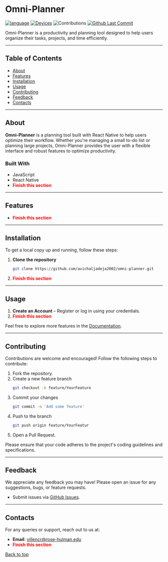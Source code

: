 # Omni-Planner
[![language](https://img.shields.io/badge/language-JS-239120)](https://developer.mozilla.org/en-US/docs/Web/JavaScript)
[![Devices](https://img.shields.io/badge/devices-iOS,_android-blue)](#)
![Contributions](https://img.shields.io/badge/contributions-welcome-orange)
[![Github Last Commit](https://img.shields.io/github/last-commit/avichaljadeja2002/omni-planner)](#)

Omni-Planner is a productivity and planning tool designed to help users organize their tasks, projects, and time efficiently.

---

## Table of Contents
- [About](#about)
- [Features](#features)
- [Installation](#installation)
- [Usage](#usage)
- [Contributing](#contributing)
- [Feedback](#feedback)
- [Contacts](#contacts)

---

## About
**Omni-Planner** is a planning tool built with React Native to help users optimize their workflow. Whether you're managing a small to-do list or planning large projects, Omni-Planner provides the user with a flexible interface and robust features to optimize productivity.

### Built With
- JavaScript
- React Native
- <span style="color:red">**Finish this section**</span>

---

## Features
- <span style="color:red">**Finish this section**</span>

---

## Installation
To get a local copy up and running, follow these steps:

1. **Clone the repository**
   ```bash
   git clone https://github.com/avichaljadeja2002/omni-planner.git
2. <span style="color:red">**Finish this section**</span>

---

## Usage
1. **Create an Account** – Register or log in using your credentials.
2. <span style="color:red">**Finish this section**</span>

Feel free to explore more features in the [Documentation](https://github.com/avichaljadeja2002/omni-planner/wiki).

---

## Contributing
Contributions are welcome and encouraged! Follow the following steps to contribute:

1. Fork the repository.
2. Create a new feature branch
   ```bash
   git checkout -b feature/YourFeature
3. Commit your changes
   ```bash
   git commit -m 'Add some feature'
4. Push to the branch 
   ```bash
   git push origin feature/YourFeatur
5. Open a Pull Request.

Please ensure that your code adheres to the project's coding guidelines and specifications.

---

## Feedback
We appreciate any feedback you may have! Please open an issue for any suggestions, bugs, or feature requests.

- Submit issues via [GitHub Issues](https://github.com/avichaljadeja2002/omni-planner/issues).

---

## Contacts
For any queries or support, reach out to us at:
- **Email**: [villencr@rose-hulman.edu](mailto:villencr@rose-hulman.edu)
- <span style="color:red">**Finish this section**</span>

[Back to top](#top)

